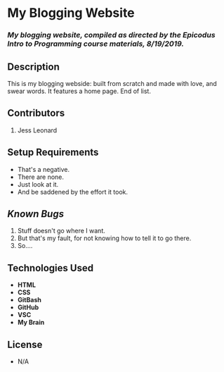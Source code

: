# My Blogging Website

### _My blogging website, compiled as directed by the __Epicodus__ Intro to Programming course materials, 8/19/2019._

## Description

This is my blogging webside: built from scratch and made with love, and swear words. It features a home page. End of list.

## Contributors

1. Jess Leonard

## Setup Requirements

* That's a negative.
* There are none.
* Just look at it. 
* And be saddened by the effort it took.

## *Known Bugs*

1. Stuff doesn't go where I want.
2. But that's my fault, for not knowing how to tell it to go there.
3. So....

## __Technologies Used__

* __HTML__
* __CSS__
* __GitBash__
* __GitHub__
* __VSC__
* __My Brain__

## License

* N/A